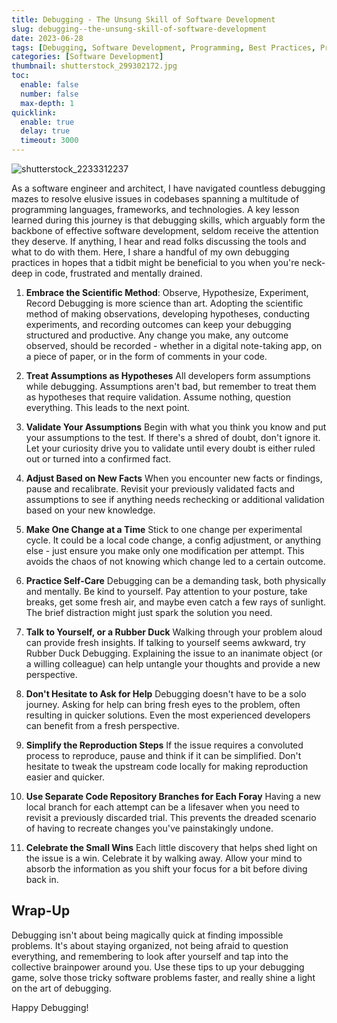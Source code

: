 ```yaml
---
title: Debugging - The Unsung Skill of Software Development
slug: debugging--the-unsung-skill-of-software-development
date: 2023-06-28
tags: [Debugging, Software Development, Programming, Best Practices, Problem Solving, Code Maintenance, Development Skills, Self-Care, Troubleshooting, Coding Tips, Productivity, Technical Skills]
categories: [Software Development]
thumbnail: shutterstock_299302172.jpg
toc:
  enable: false
  number: false
  max-depth: 1
quicklink:
  enable: true
  delay: true
  timeout: 3000
---
```


![shutterstock_2233312237](shutterstock_2233312237.jpg)

As a software engineer and architect, I have navigated countless debugging mazes to resolve elusive issues in codebases spanning a multitude of programming languages, frameworks, and technologies. A key lesson learned during this journey is that debugging skills, which arguably form the backbone of effective software development, seldom receive the attention they deserve. If anything, I hear and read folks discussing the tools and what to do with them.  Here, I share a handful of my own debugging practices in hopes that a tidbit might be beneficial to you when you're neck-deep in code, frustrated and mentally drained.

1. **Embrace the Scientific Method**: Observe, Hypothesize, Experiment, Record
Debugging is more science than art. Adopting the scientific method of making observations, developing hypotheses, conducting experiments, and recording outcomes can keep your debugging structured and productive. Any change you make, any outcome observed, should be recorded - whether in a digital note-taking app, on a piece of paper, or in the form of comments in your code.

1. **Treat Assumptions as Hypotheses**
All developers form assumptions while debugging. Assumptions aren't bad, but remember to treat them as hypotheses that require validation. Assume nothing, question everything. This leads to the next point.

1. **Validate Your Assumptions**
Begin with what you think you know and put your assumptions to the test. If there's a shred of doubt, don't ignore it. Let your curiosity drive you to validate until every doubt is either ruled out or turned into a confirmed fact.

1. **Adjust Based on New Facts**
When you encounter new facts or findings, pause and recalibrate. Revisit your previously validated facts and assumptions to see if anything needs rechecking or additional validation based on your new knowledge.

1. **Make One Change at a Time**
Stick to one change per experimental cycle. It could be a local code change, a config adjustment, or anything else - just ensure you make only one modification per attempt. This avoids the chaos of not knowing which change led to a certain outcome.

1. **Practice Self-Care**
Debugging can be a demanding task, both physically and mentally. Be kind to yourself. Pay attention to your posture, take breaks, get some fresh air, and maybe even catch a few rays of sunlight. The brief distraction might just spark the solution you need.

1. **Talk to Yourself, or a Rubber Duck**
Walking through your problem aloud can provide fresh insights. If talking to yourself seems awkward, try Rubber Duck Debugging. Explaining the issue to an inanimate object (or a willing colleague) can help untangle your thoughts and provide a new perspective.

1. **Don't Hesitate to Ask for Help**
Debugging doesn't have to be a solo journey. Asking for help can bring fresh eyes to the problem, often resulting in quicker solutions. Even the most experienced developers can benefit from a fresh perspective.

1. **Simplify the Reproduction Steps**
If the issue requires a convoluted process to reproduce, pause and think if it can be simplified. Don't hesitate to tweak the upstream code locally for making reproduction easier and quicker.

1. **Use Separate Code Repository Branches for Each Foray**
Having a new local branch for each attempt can be a lifesaver when you need to revisit a previously discarded trial. This prevents the dreaded scenario of having to recreate changes you've painstakingly undone.

1.  **Celebrate the Small Wins**
Each little discovery that helps shed light on the issue is a win. Celebrate it by walking away. Allow your mind to absorb the information as you shift your focus for a bit before diving back in.

## Wrap-Up

Debugging isn't about being magically quick at finding impossible problems. It's about staying organized, not being afraid to question everything, and remembering to look after yourself and tap into the collective brainpower around you. Use these tips to up your debugging game, solve those tricky software problems faster, and really shine a light on the art of debugging.

Happy Debugging!